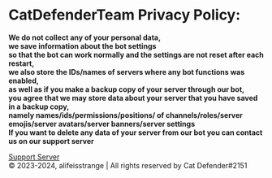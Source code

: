 # CatDefenderTeam Privacy Policy:

**We do not collect any of your personal data,         
we save information about the bot settings         
so that the bot can work normally and the settings are not reset after each restart,          
we also store the IDs/names of servers where any bot functions was enabled,          
as well as if you make a backup copy of your server through our bot,          
you agree that we may store data about your server that you have saved in a backup copy,        
namely names/ids/permissions/positions/ of channels/roles/server emojis/server avatars/server banners/server settings**        
**If you want to delete any data of your server from our bot you can contact us on our support server**

[Support Server](https://discord.com/invite/ns9cHrCxmk)          
© 2023-2024, alifeisstrange | All rights reserved by Cat Defender#2151
